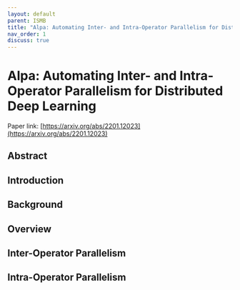 ```yaml
---
layout: default
parent: ISMB
title: "Alpa: Automating Inter- and Intra-Operator Parallelism for Distributed Deep Learning"
nav_order: 1
discuss: true
---
```


# Alpa: Automating Inter- and Intra-Operator Parallelism for Distributed Deep Learning
Paper link: [https://arxiv.org/abs/2201.12023](https://arxiv.org/abs/2201.12023)

## Abstract

## Introduction

## Background

## Overview

## Inter-Operator Parallelism

## Intra-Operator Parallelism


